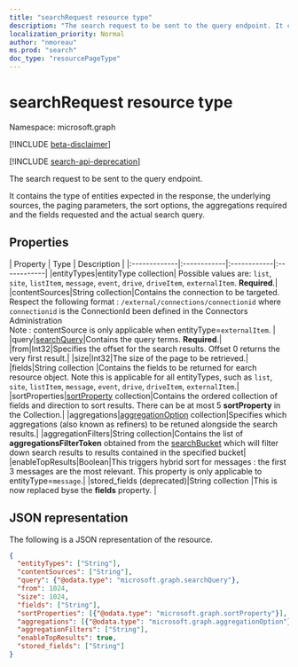 ```yaml
---
title: "searchRequest resource type"
description: "The search request to be sent to the query endpoint. It contains the type of entities expected in the response, the underlying sources, the paging parameters, the fields request and the actual search query."
localization_priority: Normal
author: "nmoreau"
ms.prod: "search"
doc_type: "resourcePageType"
---
```


# searchRequest resource type

Namespace: microsoft.graph

[!INCLUDE [beta-disclaimer](../../includes/beta-disclaimer.md)]

[!INCLUDE [search-api-deprecation](../../includes/search-api-deprecation.md)]

The search request to be sent to the query endpoint.

It contains the type of entities expected in the response, the underlying sources, the paging parameters, the sort options, the aggregations required and the fields requested and the actual search query.

## Properties

| Property     | Type        | Description |
|:-------------|:------------|:------------|:------------|
|entityTypes|entityType collection| Possible values are: `list`, `site`, `listItem`, `message`, `event`, `drive`, `driveItem`, `externalItem`. **Required**.|
|contentSources|String collection|Contains the connection to be targeted. <br>Respect the following format : `/external/connections/connectionid` where `connectionid` is the ConnectionId been defined in the Connectors Administration <br> Note : contentSource is only applicable when entityType=`externalItem`. |
|query|[searchQuery](searchquery.md)|Contains the query terms. **Required**.|
|from|Int32|Specifies the offset for the search results. Offset 0 returns the very first result.|
|size|Int32|The size of the page to be retrieved.|
|fields|String collection |Contains the fields to be returned for earch resource object. Note this is applicable for all entityTypes, such as `list`, `site`, `listItem`, `message`, `event`, `drive`, `driveItem`, `externalItem`.|
|sortProperties|[sortProperty](sortProperty.md) collection|Contains the ordered collection of fields and direction to sort results. There can be at most 5 **sortProperty** in the Collection.|
|aggregations|[aggregationOption](aggregationOption.md) collection|Specifies which aggregations (also known as refiners) to be retuned alongside the search results.|
|aggregationFilters|String collection|Contains the list of **aggregationsFilterToken** obtained from the [searchBucket](searchBucket.md) which will filter down search results to results contained in the specified bucket|
|enableTopResults|Boolean|This triggers hybrid sort for messages : the first 3 messages are the most relevant. This property is only applicable to entityType=`message`.|
|stored_fields (deprecated)|String collection |This is now replaced byse the **fields** property. |


## JSON representation

The following is a JSON representation of the resource.

<!-- {
  "blockType": "resource",
  "optionalProperties": [

  ],
  "@odata.type": "microsoft.graph.searchRequest",
  "baseType": null
}-->

```json
{
  "entityTypes": ["String"],
  "contentSources": ["String"],
  "query": {"@odata.type": "microsoft.graph.searchQuery"},
  "from": 1024,
  "size": 1024,
  "fields": ["String"],
  "sortProperties": [{"@odata.type": "microsoft.graph.sortProperty"}],
  "aggregations": [{"@odata.type": "microsoft.graph.aggregationOption"}],
  "aggregationFilters": ["String"],
  "enableTopResults": true,
  "stored_fields": ["String"]
}
```

<!-- uuid: 16cd6b66-4b1a-43a1-adaf-3a886856ed98
2019-02-04 14:57:30 UTC -->
<!-- {
  "type": "#page.annotation",
  "description": "searchRequest resource",
  "keywords": "",
  "section": "documentation",
  "tocPath": ""
}-->


